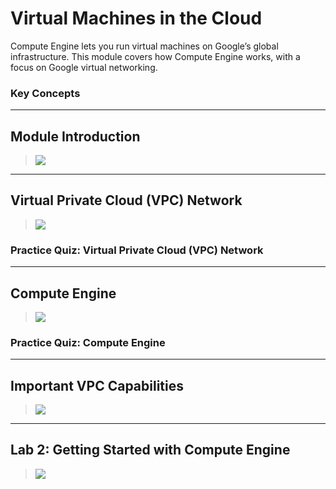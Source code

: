 # Virtual Machines in the Cloud

Compute Engine lets you run virtual machines on Google’s global infrastructure. This module covers how Compute Engine works, with a focus on Google virtual networking.

### Key Concepts


---
## Module Introduction

> [![](https://img.youtube.com/vi//0.jpg)](https://youtu.be/)

---
## Virtual Private Cloud (VPC) Network

> [![](https://img.youtube.com/vi//0.jpg)](https://youtu.be/)

### Practice Quiz: Virtual Private Cloud (VPC) Network


---
## Compute Engine

> [![](https://img.youtube.com/vi//0.jpg)](https://youtu.be/)

### Practice Quiz: Compute Engine

---
## Important VPC Capabilities

> [![](https://img.youtube.com/vi//0.jpg)](https://youtu.be/)

---
## Lab 2: Getting Started with Compute Engine

> [![](https://img.youtube.com/vi//0.jpg)](https://youtu.be/)

